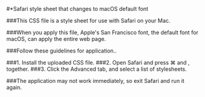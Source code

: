 #*Safari style sheet that changes to macOS default font

###This CSS file is a style sheet for use with Safari on your Mac.

###When you apply this file, Apple's San Francisco font, the default font for macOS, can apply the entire web page.

###Follow these guidelines for application..

###1. Install the uploaded CSS file.
###2. Open Safari and press ⌘ and , together.
###3. Click the Advanced tab, and select a list of stylesheets.

###The application may not work immediately, so exit Safari and run it again.
